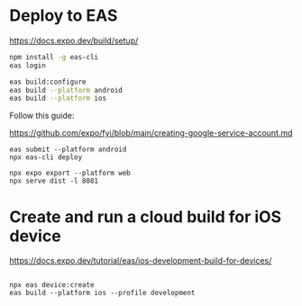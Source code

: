 # Deploy to EAS

https://docs.expo.dev/build/setup/

```sh
npm install -g eas-cli
eas login

eas build:configure
eas build --platform android
eas build --platform ios

```

Follow this guide:

https://github.com/expo/fyi/blob/main/creating-google-service-account.md


```
eas submit --platform android
npx eas-cli deploy
```


```
npx expo export --platform web
npx serve dist -l 8081
```


# Create and run a cloud build for iOS device

https://docs.expo.dev/tutorial/eas/ios-development-build-for-devices/

```

npx eas device:create
eas build --platform ios --profile development
```
